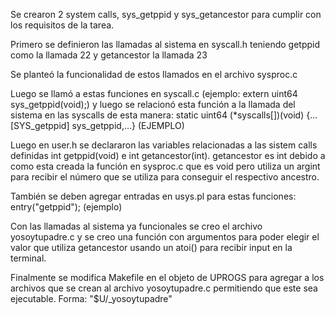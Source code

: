 
Se crearon 2 system calls, sys_getppid y sys_getancestor para cumplir con los requisitos de la tarea.

Primero se definieron las llamadas al sistema en syscall.h teniendo getppid como la llamada 22 y getancestor la llamada 23

Se planteó la funcionalidad de estos llamados en el archivo sysproc.c

Luego se llamó a estas funciones en syscall.c (ejemplo: extern uint64 sys_getppid(void);) y luego se relacionó esta función
a la llamada del sistema en las syscalls de esta manera: static uint64 (*syscalls[])(void) {...[SYS_getppid] sys_getppid,...} (EJEMPLO)

Luego en user.h se declararon las variables relacionadas a las sistem calls definidas int getppid(void) e int getancestor(int). 
getancestor es int debido a como esta creada la función en sysproc.c que es void pero utiliza un argint para recibir el número que se utiliza para conseguir el respectivo ancestro.

También se deben agregar entradas en usys.pl para estas funciones: entry("getppid"); (ejemplo)

Con las llamadas al sistema ya funcionales se creo el archivo yosoytupadre.c y se creo una función con argumentos para poder elegir el valor que utiliza getancestor usando un atoi() para recibir input en la terminal.

Finalmente se modifica Makefile en el objeto de UPROGS para agregar a los archivos que se crean al archivo yosoytupadre.c permitiendo que este sea ejecutable.
Forma: 	"$U/_yosoytupadre\"